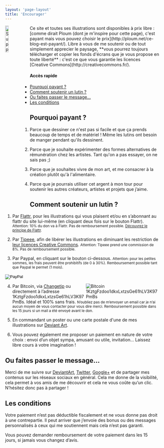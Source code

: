 ```yaml
---
layout: 'page-layout'
title: 'Encourager'
---
```


<img style="float:left; width:15%; margin-right: 1%" src="/website-img/icon-support.svg"  alt="Support a gnome icon" />
Ce site et toutes ses illustrations sont disponibles à prix libre : [comme dirait Ploum (dont je m'inspire pour cette page), c'est payant mais vous pouvez choisir le prix](http://ploum.net/ce-blog-est-payant/).
Libre à vous de me soutenir ou de tout simplement apprecier le paysage, **vous pourrez toujours télécharger et copier les fonds d'écrans que je vous propose en toute liberté** : c'est ce que vous garantie les licences [Creative Commons](http://creativecommons.fr/).

#### Accès rapide
- [Pourquoi payant ?](#why)
- [Comment soutenir un lutin ?](#support)
- [Ou faites passer le message... ](#share)
- [Les conditions](#conditions)

## <a name="why"></a>Pourquoi payant ?

1. Parce que dessiner ce n'est pas si facile et que ça prends beaucoup de temps et de matériel ! Même les lutins ont besoin de manger pendant qu'ils dessinent.

2. Parce que je souhaite expérimenter des formes alternatives de rémunération chez les artistes. Tant qu'on a pas essayer, on ne sais pas ;)

3. Parce que je souhaites vivre de mon art, et me consacrer à la création plutôt qu'à l'alimentaire.

4. Parce que je pourrais utiliser cet argent à mon tour pour soutenir les autres créateurs, artistes et projets que j’aime.

## <a name="support"></a>Comment soutenir un lutin ?

1. Par [Flattr](https://flattr.com/profile/nylnook), pour les illustrations qui vous plaisent et/ou en s’abonnant au flattr du site lui-même (en cliquant deux fois sur le bouton Flattr). <small>Attention: 10% du don va à Flattr. Pas de remboursement possible. [Découvrez le principe de Flattr](https://flattr.com/howflattrworks).</small>

2. Par [Tipeee](https://www.tipeee.com/nylnook), afin de libérer les illustrations en diminuant les restriction de [leur licences Creative Commons](/fr/a-propos#fond-d-ecrans). <small>Attention: Tipeee prend une commission de 8%. Pas de remboursement possible.</small>

3. Par Paypal, en cliquant sur le bouton ci-dessous. <small>Attention: pour les petites sommes, les frais peuvent être prohibitifs (de 0 à 30%). Remboursement possible tant que Paypal le permet (1 mois).</small>
<form action="https://www.paypal.com/cgi-bin/webscr" method="post" target="_top">
<input type="hidden" name="cmd" value="_donations">
<input type="hidden" name="business" value="cbissuel@gmail.com">
<input type="hidden" name="lc" value="FR">
<input type="hidden" name="item_name" value="nylnook">
<input type="hidden" name="item_number" value="encourager">
<input type="hidden" name="currency_code" value="EUR">
<input type="hidden" name="bn" value="PP-DonationsBF:btn_donate_LG.gif:NonHosted">
<input type="image" src="https://www.paypalobjects.com/fr_FR/FR/i/btn/btn_donate_LG.gif" border="0" name="submit" alt="PayPal">
<img alt="" border="0" src="https://www.paypalobjects.com/fr_FR/i/scr/pixel.gif" width="1" height="1">
</form>

4. <img style="float:right; max-width:50%" src="/website-img/bitcoin-qrcode-nylnook-1KztgFzdoo1dkxLxtzsGe61hLV3K97PmBs.png" alt="Bitcoin 1KztgFzdoo1dkxLxtzsGe61hLV3K97PmBs" title="1KztgFzdoo1dkxLxtzsGe61hLV3K97PmBs"> Par Bitcoin, via [Changetip](http://nylnook.tip.me) ou directement à l’adresse 1KztgFzdoo1dkxLxtzsGe61hLV3K97PmBs. Idéal et 100% sans frais. <small>N’oubliez pas de m’envoyer un email car je n’ai aucun moyen de vous contacter pour vous dire merci. Remboursement possible dans les 15 jours si un mail a été envoyé avant le don.</small>

5. En commandant un poster ou une carte postale d'une de mes illustrations sur [Deviant Art](http://nylnook.deviantart.com/prints/).

6. Vous pouvez également me proposer un paiement en nature de votre choix : envoi d’un objet sympa, amusant ou utile, invitation… Laissez libre cours à votre imagination !

## <a name="share"></a>Ou faites passer le message...

Merci de me suivre sur [DeviantArt](http://nylnook.deviantart.com/), [Twitter](https://twitter.com/nylnook), [Google+](https://plus.google.com/+Nylnook-art) et de partager mes contenus sur les réseaux sociaux en général. Cela me donne de la visibilité, cela permet à vos amis de me découvrir et cela ne vous coûte qu’un clic. N’hésitez donc pas à partager !

## <a name="conditions"></a>Les conditions

Votre paiement n’est pas déductible fiscalement et ne vous donne pas droit à une contrepartie. Il peut arriver que j’envoie des bonus ou des messages personnalisés à ceux qui me soutiennent mais cela n’est pas garanti.

Vous pouvez demander remboursement de votre paiement dans les 15 jours, si jamais vous changez d’avis.
